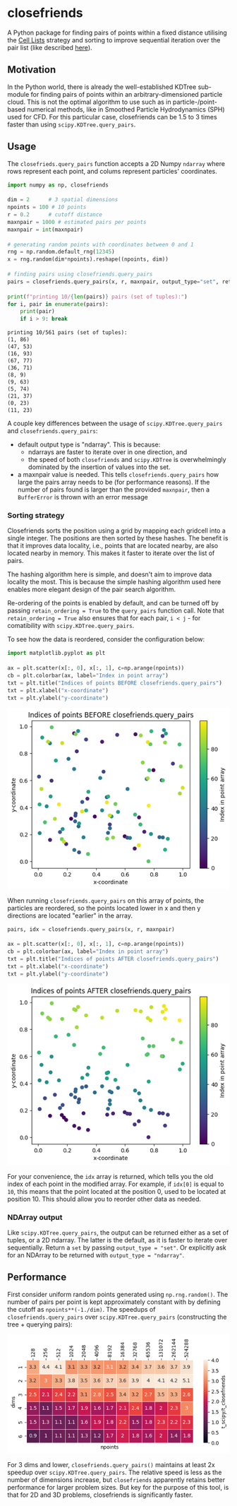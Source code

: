 # closefriends

A Python package for finding pairs of points within a fixed distance utilising the [Cell Lists](https://en.wikipedia.org/wiki/Cell_lists)
strategy and sorting to improve sequential iteration over the pair list (like described [here](https://developer.download.nvidia.com/assets/cuda/files/particles.pdf)).

## Motivation

In the Python world, there is already the well-established KDTree sub-module for finding pairs of points within an
arbitrary-dimensioned particle cloud. This is not the optimal algorithm to use such as in particle-/point-based
numerical methods, like in Smoothed Particle Hydrodynamics (SPH) used for CFD. For this particular case, closefriends
can be 1.5 to 3 times faster than using `scipy.KDTree.query_pairs`.

## Usage

The `closefrieds.query_pairs` function accepts a 2D Numpy `ndarray` where rows represent each point, and colums
represent particles' coordinates.


```python
import numpy as np, closefriends

dim = 2      # 3 spatial dimensions
npoints = 100 # 10 points
r = 0.2      # cutoff distance
maxnpair = 1000 # estimated pairs per points
maxnpair = int(maxnpair)

# generating random points with coordinates between 0 and 1
rng = np.random.default_rng(12345)
x = rng.random(dim*npoints).reshape((npoints, dim))

# finding pairs using closefriends.query_pairs
pairs = closefriends.query_pairs(x, r, maxnpair, output_type="set", retain_order=True)

print(f"printing 10/{len(pairs)} pairs (set of tuples):")
for i, pair in enumerate(pairs):
    print(pair)
    if i > 9: break
```

    printing 10/561 pairs (set of tuples):
    (1, 86)
    (47, 53)
    (16, 93)
    (67, 77)
    (36, 71)
    (8, 9)
    (9, 63)
    (5, 74)
    (21, 37)
    (0, 23)
    (11, 23)


A couple key differences between the usage of `scipy.KDTree.query_pairs` and `closefriends.query_pairs`:
* default output type is "ndarray". This is because:
    * ndarrays are faster to iterate over in one direction, and
    * the speed of both `closefriends` and `scipy.KDTree` is overwhelmingly dominated by the insertion of values into the set.
* a maxnpair value is needed. This tells `closefriends.query_pairs` how large the pairs array needs to be (for performance reasons). If the number of pairs found is larger than the provided `maxnpair`, then a `BufferError` is thrown with an error message

### Sorting strategy

Closefriends sorts the position using a grid by mapping each gridcell into a single integer. The positions are then sorted by these hashes. The benefit is that it improves data locality, i.e., points that are located nearby, are also located nearby in memory. This makes it faster to iterate over the list of pairs. 

The hashing algorithm here is simple, and doesn't aim to improve data locality the most. This is because the simple hashing algorithm used here enables more elegant design of the pair search algorithm. 

Re-ordering of the points is enabled by default, and can be turned off by passing `retain_ordering = True` to the `query_pairs` function call. Note that `retain_ordering = True` also ensures that for each pair, `i < j` - for comatibility with `scipy.KDTree.query_pairs`.

To see how the data is reordered, consider the configuration below:


```python
import matplotlib.pyplot as plt

ax = plt.scatter(x[:, 0], x[:, 1], c=np.arange(npoints))
cb = plt.colorbar(ax, label="Index in point array")
txt = plt.title("Indices of points BEFORE closefriends.query_pairs")
txt = plt.xlabel("x-coordinate")
txt = plt.ylabel("y-coordinate")
```


    
![png](README_files/README_4_0.png)
    


When running `closefriends.query_pairs` on this array of points, the particles are reordered, so the points located lower in x and then y directions are located "earlier" in the array.


```python
pairs, idx = closefriends.query_pairs(x, r, maxnpair)

ax = plt.scatter(x[:, 0], x[:, 1], c=np.arange(npoints))
cb = plt.colorbar(ax, label="Index in point array")
txt = plt.title("Indices of points AFTER closefriends.query_pairs")
txt = plt.xlabel("x-coordinate")
txt = plt.ylabel("y-coordinate")
```


    
![png](README_files/README_6_0.png)
    


For your convenience, the `idx` array is returned, which tells you the old index of each point in the modified array. For example, if `idx[0]` is equal to `10`, this means that the point located at the position 0, used to be located at position 10. This should allow you to reorder other data as needed.

### NDArray output

Like `scipy.KDTree.query_pairs`, the output can be returned either as a set of tuples, or a 2D ndarray. The latter is the default, as it is faster to iterate over sequentially. Return a `set` by passing `output_type = "set"`. Or explicitly ask for an NDArray to be returned with `output_type = "ndarray"`.

## Performance

First consider uniform random points generated using `np.rng.random()`. The number of pairs per point is kept approximately constant with by defining the cutoff as `npoints**(-1./dim)`. The speedups of `closefriends.query_pairs` over `scipy.KDTree.query_pairs` (constructing the tree + querying pairs):

![Heatmap of speedup of closefriends.query_pairs over scipy.KDTree.query_pairs](perfstats/square_constantpairs.png)

For  3 dims and lower, `closefriends.query_pairs()` maintains at least 2x speedup over `scipy.KDTree.query_pairs`. The relative speed is less as the number of dimensions increase, but `closefriends` apparently retains better performance for larger problem sizes. But key for the purpose of this tool, is that for 2D and 3D problems, closefriends is significantly faster.
